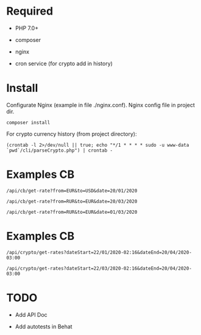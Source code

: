 # Required

- PHP 7.0+

- composer

- nginx

- cron service (for crypto add in history)

# Install

Configurate Nginx (example in file ./nginx.conf). Nginx config file in project dir.

```
composer install
```

For crypto currency history (from project directory):

```
(crontab -l 2>/dev/null || true; echo "*/1 * * * * sudo -u www-data `pwd`/cli/parseCrypto.php") | crontab -
```

# Examples CB

```
/api/cb/get-rate?from=EUR&to=USD&date=20/01/2020
```
```
/api/cb/get-rate?from=RUR&to=EUR&date=20/03/2020
```
```
/api/cb/get-rate?from=RUR&to=EUR&date=01/03/2020
```

# Examples CB

```
/api/crypto/get-rates?dateStart=22/01/2020-02:16&dateEnd=20/04/2020-03:00
```

```
/api/crypto/get-rates?dateStart=22/03/2020-02:16&dateEnd=20/04/2020-03:00
```

# TODO

- Add API Doc

- Add autotests in Behat